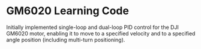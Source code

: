 # GM6020 Learning Code

Initially implemented single-loop and dual-loop PID control for the DJI GM6020 motor, enabling it to move to a specified velocity and to a specified angle position (including multi-turn positioning).